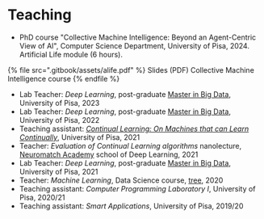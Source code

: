 # Teaching

* PhD course "Collective Machine Intelligence: Beyond an Agent-Centric View of AI", Computer Science Department, University of Pisa, 2024. Artificial Life module (6 hours).

{% file src=".gitbook/assets/alife.pdf" %}
Slides (PDF) Collective Machine Intelligence course
{% endfile %}

* Lab Teacher: _Deep Learning_, post-graduate [Master in Big Data](https://www.masterbigdata.it/en), University of Pisa, 2023
* Lab Teacher: _Deep Learning_, post-graduate [Master in Big Data](https://www.masterbigdata.it/en), University of Pisa, 2022
* Teaching assistant: [_Continual Learning: On Machines that can Learn Continually_](https://course.continualai.org/), University of Pisa, 2021
* Teacher: _Evaluation of Continual Learning algorithms_ nanolecture, [Neuromatch Academy](https://academy.neuromatch.io/) school of Deep Learning, 2021
* Lab Teacher: _Deep Learning_, post-graduate [Master in Big Data](https://www.masterbigdata.it/en), University of Pisa, 2021
* Teacher: _Machine Learning_, Data Science course, [tree](https://tree.it/corso-data-science-machine-learning/), 2020
* Teaching assistant: _Computer Programming Laboratory I_, University of Pisa, 2020/21
* Teaching assistant: _Smart Applications_, University of Pisa, 2019/20

### &#x20;<a href="#conferences" id="conferences"></a>

